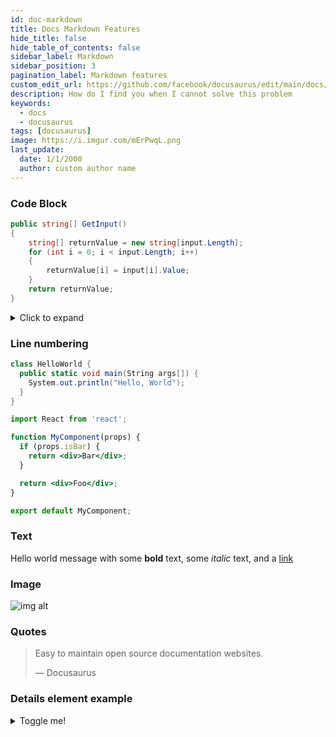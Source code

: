 ```yaml
---
id: doc-markdown
title: Docs Markdown Features
hide_title: false
hide_table_of_contents: false
sidebar_label: Markdown
sidebar_position: 3
pagination_label: Markdown features
custom_edit_url: https://github.com/facebook/docusaurus/edit/main/docs/api-doc-markdown.md
description: How do I find you when I cannot solve this problem
keywords:
  - docs
  - docusaurus
tags: [docusaurus]
image: https://i.imgur.com/mErPwqL.png
last_update:
  date: 1/1/2000
  author: custom author name
---
```


### Code Block

```csharp title="/src/components/HelloCodeTitle.cs"
public string[] GetInput()
{
    string[] returnValue = new string[input.Length];
    for (int i = 0; i < input.Length; i++)
    {
        returnValue[i] = input[i].Value;
    }
    return returnValue;
}
```

<details>
<summary>Click to expand</summary>

This is the content of the collapsible section. You can include any Markdown-formatted text, lists, or code here.

</details>

### Line numbering

```csharp
class HelloWorld {
  public static void main(String args[]) {
    System.out.println("Hello, World");
  }
}
```

```jsx {1,4-6,11} showLineNumbers
import React from 'react';

function MyComponent(props) {
  if (props.isBar) {
    return <div>Bar</div>;
  }

  return <div>Foo</div>;
}

export default MyComponent;
```

### Text

Hello world message with some **bold** text, some _italic_ text, and a [link](/)

### Image

![img alt](/img/docusaurus.png)

### Quotes

> Easy to maintain open source documentation websites.
>
> — Docusaurus

### Details element example

<details>
  <summary>Toggle me!</summary>

  This is the detailed content

  ```js
  console.log("Markdown features including the code block are available");
  ```

  You can use Markdown here including **bold** and _italic_ text, and [inline link](https://docusaurus.io)
  <details>
    <summary>Nested toggle! Some surprise inside...</summary>

    😲😲😲😲😲
  </details>
</details>